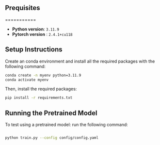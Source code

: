 ## Prequisites
===========
- **Python version**:  `3.11.9`
- **Pytorch version** : `2.4.1+cu118`


## Setup Instructions
Create an conda environment and install all the required packages with the following command:
```bash
conda create -n myenv python=3.11.9
conda activate myenv
```

Then, install the required packages:
```bash
pip install -r requirements.txt
```
## Running the Pretrained Model
To test using a pretrained model: run the following command:
```bash

python train.py --config config/config.yaml
```